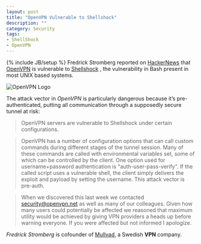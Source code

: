 ```yaml
---
layout: post
title: "OpenVPN Vulnerable to Shellshock"
description: ""
category: Security
tags: 
- ShellShock
- OpenVPN
---
```

{% include JB/setup %}
Fredrick Stromberg reported on [HackerNews](https://news.ycombinator.com/item?id=8385332) that [OpenVPN](https://openvpn.net/) is vulnerable to [Shellshock](http://oldsite.andreafortuna.org/tags.html#Shellshock-ref) , the vulnerability in Bash present in most UNIX based systems.

![OpenVPN Logo](http://oi61.tinypic.com/2n697uu.jpg)

<!-- more -->
The attack vector in *OpenVPN* is particularly dangerous because it’s pre-authenticated, putting all communication through a supposedly secure tunnel at risk:

>OpenVPN servers are vulnerable to Shellshock under certain configurations.

>OpenVPN has a number of configuration options that can call custom commands during different stages of the tunnel session. Many of these commands are called with environmental variables set, some of which can be controlled by the client. One option used for username+password authentication is "auth-user-pass-verify". If the called script uses a vulnerable shell, the client simply delivers the exploit and payload by setting the username. This attack vector is pre-auth.

>When we discovered this last week we contacted security@openvpn.net as well as many of our colleagues. Given how many users could potentially be affected we reasoned that maximum utility would be achieved by giving VPN providers a heads up before warning everyone. If you were affected but not informed I apologize.

*Fredrick Stromberg* is cofounder of [Mullvad](https://mullvad.net/en/), a Swedish **VPN** company.

